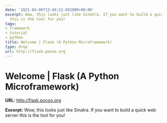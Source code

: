 ```yaml
---
date: '2021-04-06T13:40:22.801000+00:00'
excerpt: Wow, this looks just like Sinatra. If you want to build a quick web server
  this is the tool for you!
tags:
- framework
- tutorial
- python
title: Welcome | Flask (A Python Microframework)
type: drop
url: http://flask.pocoo.org
---
```


# Welcome | Flask (A Python Microframework)

**URL:** http://flask.pocoo.org

**Excerpt:** Wow, this looks just like Sinatra. If you want to build a quick web server this is the tool for you!
